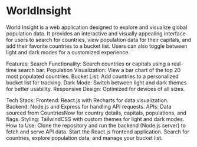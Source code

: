 # WorldInsight

World Insight is a web application designed to explore and visualize global population data. It provides an interactive and visually appealing interface for users to search for countries, view population data for their capitals, and add their favorite countries to a bucket list. Users can also toggle between light and dark modes for a customized experience.

Features:
Search Functionality: Search countries or capitals using a real-time search bar.
Population Visualization: View a bar chart of the top 20 most populated countries.
Bucket List: Add countries to a personalized bucket list for tracking.
Dark Mode: Switch between light and dark themes for better usability.
Responsive Design: Optimized for devices of all sizes.

Tech Stack:
Frontend: React.js with Recharts for data visualization.
Backend: Node.js and Express for handling API requests.
APIs: Data sourced from CountriesNow for country details, capitals, populations, and flags.
Styling: TailwindCSS with custom themes for light and dark modes.
How to Use:
Clone the repository and run the backend (Node.js server) to fetch and serve API data.
Start the React.js frontend application.
Search for countries, explore population data, and manage your bucket list.
